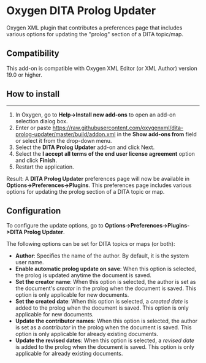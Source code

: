 # Oxygen DITA Prolog Updater
Oxygen XML plugin that contributes a preferences page that includes various options for updating the "prolog" section of a DITA topic/map.

## Compatibility
This add-on is compatible with Oxygen XML Editor (or XML Author) version 19.0 or higher. 

## How to install
--------------
1. In Oxygen, go to **Help->Install new add-ons** to open an add-on selection dialog box.
2. Enter or paste https://raw.githubusercontent.com/oxygenxml/dita-prolog-updater/master/build/addon.xml in the **Show add-ons from** field or select it from the drop-down menu.
3. Select the **DITA Prolog Updater** add-on and click Next.
4. Select the **I accept all terms of the end user license agreement** option and click **Finish**.
5. Restart the application.

Result: A **DITA Prolog Updater** preferences page will now be available in **Options->Preferences->Plugins**. This preferences page includes various options for updating the prolog section of a DITA topic or map.

## Configuration
To configure the update options, go to **Options->Preferences->Plugins->DITA Prolog Updater**.

The following options can be set for DITA topics or maps (or both):

- **Author**: Specifies the name of the author. By default, it is the system user name.
- **Enable automatic prolog update on save**: When this option is selected, the prolog is updated anytime the document is saved.
- **Set the creator name**: When this option is selected, the author is set as the document's *creator* in the prolog when the document is saved. This option is only applicable for new documents.
- **Set the created date**: When this option is selected, a *created date* is added to the prolog when the document is saved. This option is only applicable for new documents.
- **Update the contributor names**: When this option is selected, the author is set as a *contributor* in the prolog when the document is saved. This option is only applicable for already existing documents.
- **Update the revised dates**: When this option is selected, a *revised date* is added to the prolog when the document is saved. This option is only applicable for already existing documents. 
